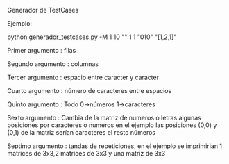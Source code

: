 Generador de TestCases

Ejemplo:

python generador_testcases.py -M 1 10 "" 1 1 "010" "[1,2,1]"

Primer  argumento  : filas

Segundo argumento  : columnas

Tercer  argumento  : espacio entre caracter y caracter

Cuarto  argumento  : número de caracteres entre espacios

Quinto  argumento  : Todo 0->números 1->caracteres

Sexto   argumento  : Cambia de la matriz de numeros o letras algunas posiciones por caracteres o numeros en el ejemplo las posiciones (0,0) y (0,1) de la matriz serían caracteres el resto números

Septimo   argumento  : tandas de repeticiones, en el ejemplo se imprimirian 1 matrices de 3x3,2 matrices de 3x3 y una matriz de 3x3





